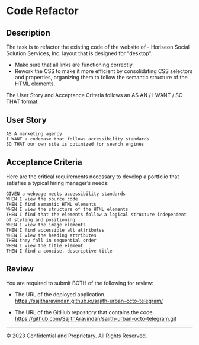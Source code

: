 # Code Refactor 
## Description

The task is to refactor the existing code of the website of - Horiseon Social Solution Services, Inc. layout that is designed for "desktop". 
 * Make sure that all links are functioning correctly. 
 * Rework the CSS to make it more efficient by consolidating CSS selectors and properties, organizing them to follow the semantic structure of the HTML elements.

 The User Story and Acceptance Criteria follows an AS AN / I WANT / SO THAT format.


## User Story

```
AS A marketing agency
I WANT a codebase that follows accessibility standards
SO THAT our own site is optimized for search engines
```


## Acceptance Criteria

Here are the critical requirements necessary to develop a portfolio that satisfies a typical hiring manager’s needs:

```
GIVEN a webpage meets accessibility standards
WHEN I view the source code
THEN I find semantic HTML elements
WHEN I view the structure of the HTML elements
THEN I find that the elements follow a logical structure independent of styling and positioning
WHEN I view the image elements
THEN I find accessible alt attributes
WHEN I view the heading attributes
THEN they fall in sequential order
WHEN I view the title element
THEN I find a concise, descriptive title
```



## Review

You are required to submit BOTH of the following for review:

* The URL of the deployed application.
https://sajitharavindan.github.io/sajith-urban-octo-telegram/

* The URL of the GitHub repository that contains the code. 
https://github.com/SajithAravindan/sajith-urban-octo-telegram.git

- - -
© 2023 Confidential and Proprietary. All Rights Reserved.